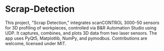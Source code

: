# Scrap-Detection
This project, "Scrap Detection," integrates scanCONTROL 3000-50 sensors for 3D profiling of workpieces, controlled via B&amp;R Automation Studio using UDP. It captures, combines, and plots 3D data from two laser sensors. The app uses PyQt5, Matplotlib, NumPy, and pymodbus. Contributions are welcome, licensed under MIT.
